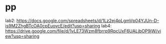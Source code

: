 # pp
lab2: https://docs.google.com/spreadsheets/d/1Lz2ej4pLgmVp04YJUn-D-is9M2ZhgBTcOA0cpEuovcE/edit?usp=sharing
lab4: https://drive.google.com/file/d/1vLE73Wzm8fbrrp9RpcUxF6UALjbOP9jW/view?usp=sharing
